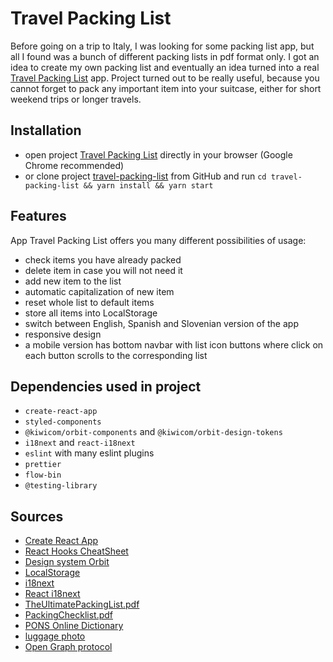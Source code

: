 # Travel Packing List

Before going on a trip to Italy, I was looking for some packing list app, but all I found was a bunch of different 
packing lists in pdf format only. I got an idea to create my own packing list and eventually an idea turned into a real
[Travel Packing List](https://flanzana.github.io/travel-packing-list/) app. Project turned out to be really useful, 
because you cannot forget to pack any important item into your suitcase, either for short weekend trips or longer travels.


## Installation
- open project [Travel Packing List](https://flanzana.github.io/travel-packing-list/) directly in your browser (Google Chrome recommended)
- or clone project [travel-packing-list](https://github.com/flanzana/travel-packing-list) from GitHub and
run `cd travel-packing-list && yarn install && yarn start`


## Features
App Travel Packing List offers you many different possibilities of usage:
- check items you have already packed
- delete item in case you will not need it
- add new item to the list
- automatic capitalization of new item
- reset whole list to default items
- store all items into LocalStorage
- switch between English, Spanish and Slovenian version of the app
- responsive design
- a mobile version has bottom navbar with list icon buttons where click on each button scrolls to the corresponding list

## Dependencies used in project
- `create-react-app`
- `styled-components`
- `@kiwicom/orbit-components` and `@kiwicom/orbit-design-tokens`
- `i18next` and `react-i18next`
- `eslint` with many eslint plugins
- `prettier`
- `flow-bin`
- `@testing-library`


## Sources
- [Create React App](https://github.com/facebook/create-react-app)
- [React Hooks CheatSheet](https://react-hooks-cheatsheet.com/)
- [Design system Orbit](https://orbit.kiwi/)
- [LocalStorage](https://javascript.info/localstorage)
- [i18next](https://www.i18next.com/)
- [React i18next](https://react.i18next.com/)
- [TheUltimatePackingList.pdf](https://www.smartertravel.com/uploads/2019/05/The-Ultimate-Packing-List_Interactive-FINAL.pdf)
- [PackingChecklist.pdf](https://images.eaglecreek.com/is/content/eaglecreek/2019_Packing_Checklist.pdf)
- [PONS Online Dictionary](https://en.pons.com/translate)
- [luggage photo](https://unsplash.com/photos/TVllFyGaLEA)
- [Open Graph protocol](https://ogp.me/)
